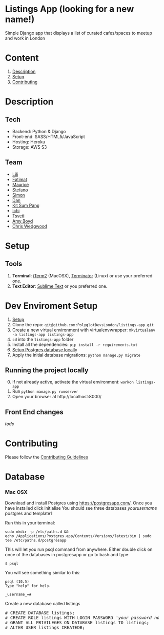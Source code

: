 # Listings App (looking for a new name!)
Simple Django app that displays a list of curated cafes/spaces to meetup and work in London

# Content

1. [Description](#description)
4. [Setup](#setup)
5. [Contributing](#contributing)


# Description

## Tech
- Backend: Python & Django
- Front-end: SASS/HTML5/JavaScript
- Hosting: Heroku
- Storage: AWS S3

## Team
- [Lili](https://github.com/lili2311)
- [Fatimat](https://github.com/gbaja)
- [Maurice](https://github.com/mbanerjeepalmer)
- [Stefano](https://github.com/CianciuStyles)
- [Simon](https://github.com/simonRedwards)
- [Dan](https://github.com/snowkuma)
- [Kit Sum Pang](https://github.com/ktsmpng)
- [Ichi](https://github.com/icicleta)
- [Tsveti](https://github.com/tsvetelinak0)
- [Amy Boyd](https://github.com/amyboyd)
- [Chris Wedgwood](https://github.com/chriswedgwood)

# Setup
## Tools
1. **Terminal**: [iTerm2](https://www.iterm2.com/) (MacOSX), [Terminator](http://gnometerminator.blogspot.co.uk/p/introduction.html) (Linux) or use your preferred one.
2. **Text Editor**: [Sublime Text](http://www.sublimetext.com/) or you preferred one.

# Dev Enviroment Setup

1. [Setup](https://github.com/PolyglotDevsLondon/setup/wiki)
2. Clone the repo: `git@github.com:PolyglotDevsLondon/listings-app.git`
3. Create a new virtual environment with virtualenvwrapper: `mkvirtualenv -a listings-app listings-app`
4. `cd` into the `listings-app` folder
5. Install all the dependencies: `pip install -r requirements.txt`
6. [Setup Postgres database locally](#Database)
7. Apply the initial database migrations: `python manage.py migrate`

## Running the project locally
0. If not already active, activate the virtual environment: `workon listings-app`
1. Run `python manage.py runserver`
2. Open your browser at http://localhost:8000/


## Front End changes
_todo_

# Contributing
Please follow the [Contributing Guidelines](CONTRIBUTING.md)

# Database

### Mac OSX

Download and install Postgres using https://postgresapp.com/.
Once you have installed click initialise
You should see three databases _yourusername_ postgres and template1

Run this in your terminal:
```
sudo mkdir -p /etc/paths.d &&
echo /Applications/Postgres.app/Contents/Versions/latest/bin | sudo tee /etc/paths.d/postgresapp
```

This will let you run psql command from anywhere. Either double click on once of the databases in postgresapp
or go to bash and type

```
$ psql
```
You will see something similar to this:

```
psql (10.5)
Type "help" for help.

_username_=#
```

Create a new database called listings

<pre>
# CREATE DATABASE listings;
# CREATE ROLE listings WITH LOGIN PASSWORD '<i>your password not this</i>';
# GRANT ALL PRIVILEGES ON DATABASE listings TO listings;
# ALTER USER listings CREATEDB;
</pre>



